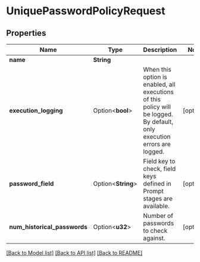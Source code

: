 # UniquePasswordPolicyRequest

## Properties

Name | Type | Description | Notes
------------ | ------------- | ------------- | -------------
**name** | **String** |  | 
**execution_logging** | Option<**bool**> | When this option is enabled, all executions of this policy will be logged. By default, only execution errors are logged. | [optional]
**password_field** | Option<**String**> | Field key to check, field keys defined in Prompt stages are available. | [optional]
**num_historical_passwords** | Option<**u32**> | Number of passwords to check against. | [optional]

[[Back to Model list]](../README.md#documentation-for-models) [[Back to API list]](../README.md#documentation-for-api-endpoints) [[Back to README]](../README.md)


